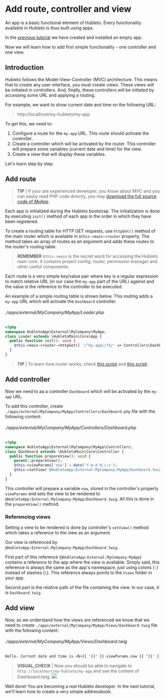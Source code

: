 # Add route, controller and view

An app is a basic functional element of Hubleto. Every functionality available in Hubleto is thus built using apps.

In the [previous tutorial](create-app-loader) we have created and installed an empty app.

Now we will learn how to add first simple functionality - one controller and one view.

## Introduction

Hubleto follows the Model-View-Controller (MVC) architecture. This means that to create any user interface, you must create views. These views will be initiated in controllers. And, finally, these controllers will be initiated by accessing some URL and applying a routing.

For example, we want to show current date and time on the following URL:

> http://localhost/my-hubleto/my-app

To get this, we need to:

  1. Configure a route for the `my-app` URL. This route should activate the controller.
  2. Create a controller which will be activated by the router. This controller will prepare some variables (current date and time) for the view.
  3. Create a view that will display these variables.

Let's learn step by step.

## Add route


> **TIP** | If your are experienced developer, you know about MVC and you can easily read PHP code directly, you may [download the full source code of *MyApp*](downloads/MyApp.zip).

Each app is initialized during the Hubleto bootstrap. The initialization is done by executing `init()` method of each app in the order in which they have been registered.

To create a routing table for HTTP GET requests, use `httpGet()` method of the main router which is available in `$this->main->router` property. The method takes an array of routes as an argument and adds these routes to the router's routing table.

> **REMEMBER** `$this->main` is the secret word for accessing the Hubleto main core. It contains project config, router, permission manager and other useful components.

Each route is a very simple key/value pair where key is a regular expression to match relative URL (in our case the `my-app` part of the URL) against and the value is the reference to the controller to be executed.

An example of a simple routing table is shown below. This routing adds a `my-app` URL which will activate the `Dashboard` controller.

###### ./apps/external/MyCompany/MyApp/Loader.php
```php
<?php
namespace HubletoApp\External\MyCompany\MyApp;
class Loader extends \HubletoMain\Core\App {
  public function init(): void {
    $this->main->router->httpGet([ '/^my-app\/?$/' => Controllers\Dashboard::class ]);
  }
}
```

> **TIP** | To learn how router works, check [this script](https://github.com/wai-blue/hubleto/blob/main/src/core/Router.php) and [this script](https://github.com/wai-blue/adios/blob/main/src/Core/Router.php).

## Add controller

Now we need to aa a controller `Dashboard` which will be activated by the `my-app` URL.

To add this controller, create `./apps/external/MyCompany/MyApp/Controllers/Dashboard.php` file with the following content:

###### ./apps/external/MyCompany/MyApp/Controllers/Dashboard.php
```php
<?php
namespace HubletoApp\External\MyCompany\MyApp\Controllers;
class Dashboard extends \HubletoMain\Core\Controller {
  public function prepareView(): void {
    parent::prepareView();
    $this->viewParams['now'] = date('Y-m-d H:i:s');
    $this->setView('@HubletoApp:External:MyCompany:MyApp/Dashboard.twig');
  }
}
```

This controller will prepare a variable `now`, stored in the controller's property `viewParams` and sets the view to be rendered to `@HubletoApp:External:MyCompany:MyApp/Dashboard.twig`. All this is done in the `prepareView()` method.

### Referencing views

Setting a view to be rendered is done by controller's `setView()` method which takes a reference to the view as an argument.

Our view is referenced by `@HubletoApp:External:MyCompany:MyApp/Dashboard.twig`.

First part of this reference (`@HubletoApp:External:MyCompany:MyApp`) contains a reference to the app where the view is available. Simply said, this reference is always the same as the app's namespace, just using colons (`:`) instead of slashes (`\`). This reference always points to the `Views` folder in your app.

Second part is the relative path of the file containing the view. In our case, it is `Dashboard.twig`.

## Add view

Now, as we understand how the views are referenced we know that we need to create `./apps/external/MyCompany/MyApp/Views/Dashboard.twig` file with the following content:

###### ./apps/external/MyCompany/MyApp/Views/Dashboard.twig
```html
Hello. Current date and time is <b>{{ '{{' }} viewParams.now {{ '}}' }}</b>.
```

> **VISUAL_CHECK** | Now you should be able to navigate to `http://localhost/my-hubleto/my-app`  and see the content of Dashboard.twig.
> <img src="{{ bookRootUrl }}/content/assets/images/my-app-dashboard.png">

Well done! You are becoming a real Hubleto developer. In the next tutorial, we'll learn how to create a very simple addressbook.
